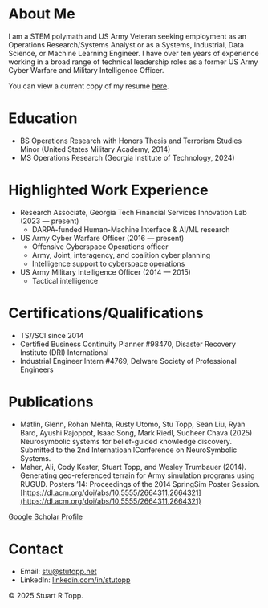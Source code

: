 # About Me
I am a STEM polymath and US Army Veteran seeking employment as an Operations Research/Systems Analyst or as a Systems, Industrial, Data Science, or Machine Learning Engineer. I have over ten years of experience working in a broad range of technical leadership roles as a former US Army Cyber Warfare and Military Intelligence Officer.

You can view a current copy of my resume [here](resume.pdf).

# Education
- BS Operations Research with Honors Thesis and Terrorism Studies Minor (United States Military Academy, 2014)
- MS Operations Research (Georgia Institute of Technology, 2024)

# Highlighted Work Experience
- Research Associate, Georgia Tech Financial Services Innovation Lab (2023 &mdash; present)
	- DARPA-funded Human-Machine Interface & AI/ML research
- US Army Cyber Warfare Officer (2016 &mdash; present)
	- Offensive Cyberspace Operations officer
	- Army, Joint, interagency, and coalition cyber planning
	- Intelligence support to cyberspace operations
- US Army Military Intelligence Officer (2014 &mdash; 2015)
	- Tactical intelligence

# Certifications/Qualifications
- TS//SCI since 2014
- Certified Business Continuity Planner #98470, Disaster Recovery Institute (DRI) International
- Industrial Engineer Intern #4769, Delware Society of Professional Engineers

# Publications
- Matlin, Glenn, Rohan Mehta, Rusty Utomo, Stu Topp, Sean Liu, Ryan Bard, Ayushi Rajoppot, Isaac Song, Mark Riedl, Sudheer Chava (2025) Neurosymbolic systems for belief-guided knowledge discovery. Submitted to the 2nd Internatioan lConference on NeuroSymbolic Systems.
- Maher, Ali, Cody Kester, Stuart Topp, and Wesley Trumbauer (2014). Generating geo-referenced terrain for Army simulation programs using RUGUD. Posters ’14: Proceedings of the 2014 SpringSim Poster Session. [https://dl.acm.org/doi/abs/10.5555/2664311.2664321](https://dl.acm.org/doi/abs/10.5555/2664311.2664321)

[Google Scholar Profile](https://scholar.google.com/citations?hl=en&user=j_Ut6GcAAAAJ)

# Contact
- Email: [stu@stutopp.net](mailto:stu@stutopp.net)
- LinkedIn: [linkedin.com/in/stutopp](https://www.linkedin.com/in/stutopp)

&copy; 2025 Stuart R Topp.
